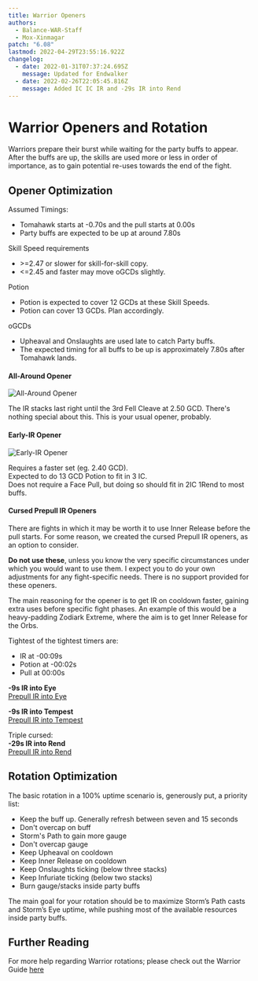 ```yaml
---
title: Warrior Openers
authors:
  - Balance-WAR-Staff
  - Mox-Xinmagar
patch: "6.08"
lastmod: 2022-04-29T23:55:16.922Z
changelog:
  - date: 2022-01-31T07:37:24.695Z
    message: Updated for Endwalker
  - date: 2022-02-26T22:05:45.816Z
    message: Added IC IC IR and -29s IR into Rend
---
```

# Warrior Openers and Rotation

Warriors prepare their burst while waiting for the party buffs to appear.  
After the buffs are up, the skills are used more or less in order of importance, as to gain potential re-uses towards the end of the fight.

## Opener Optimization

Assumed Timings:
* Tomahawk starts at -0.70s and the pull starts at 0.00s
* Party buffs are expected to be up at around 7.80s

Skill Speed requirements
* \>=2.47 or slower for skill-for-skill copy.
* <=2.45 and faster may move oGCDs slightly.

Potion
* Potion is expected to cover 12 GCDs at these Skill Speeds.
* Potion can cover 13 GCDs. Plan accordingly.

oGCDs
* Upheaval and Onslaughts are used late to catch Party buffs. 
* The expected timing for all buffs to be up is approximately 7.80s after Tomahawk lands.


#### All-Around Opener

![All-Around Opener](https://cdn.discordapp.com/attachments/277962807813865472/963548326433796116/unknown.png "All-Around Opener")


The IR stacks last right until the 3rd Fell Cleave at 2.50 GCD. There's nothing special about this. This is your usual opener, probably.

#### Early-IR Opener




![Early-IR Opener](https://cdn.discordapp.com/attachments/583965306071023616/968622446498418758/unknown.png "Early-IR Opener")

Requires a faster set (eg. 2.40 GCD).  
Expected to do 13 GCD Potion to fit in 3 IC.  
Does not require a Face Pull, but doing so should fit in 2IC 1Rend to most buffs.


#### Cursed Prepull IR Openers

There are fights in which it may be worth it to use Inner Release before the pull starts.
For some reason, we created the cursed Prepull IR openers, as an option to consider.

**Do not use these**, unless you know the very specific circumstances under which you would want to use them. I expect you to do your own adjustments for any fight-specific needs. There is no support provided for these openers.

The main reasoning for the opener is to get IR on cooldown faster, gaining extra uses before specific fight phases. An example of this would be a heavy-padding Zodiark Extreme, where the aim is to get Inner Release for the Orbs.

Tightest of the tightest timers are:
* IR at -00:09s
* Potion at -00:02s
* Pull at 00:00s

**-9s IR into Eye**  
[Prepull IR into Eye](https://cdn.discordapp.com/attachments/583965306071023616/925063725193527306/unknown.png)

**-9s IR into Tempest**  
[Prepull IR into Tempest](https://cdn.discordapp.com/attachments/583965306071023616/926221989377609798/unknown.png) 


Triple cursed:  
**-29s IR into Rend**  
[Prepull IR into Rend](https://cdn.discordapp.com/attachments/583965306071023616/939467751079161877/unknown.png) 


## Rotation Optimization

The basic rotation in a 100% uptime scenario is, generously put, a priority list:

* Keep the buff up. Generally refresh between seven and 15 seconds
* Don't overcap on buff
* Storm's Path to gain more gauge
* Don't overcap gauge
* Keep Upheaval on cooldown
* Keep Inner Release on cooldown
* Keep Onslaughts ticking (below three stacks)
* Keep Infuriate ticking (below two stacks)
* Burn gauge/stacks inside party buffs

The main goal for your rotation should be to maximize Storm’s Path casts and Storm’s Eye uptime, while pushing most of the available resources inside party buffs.

## Further Reading

For more help regarding Warrior rotations; please check out the Warrior Guide [here](/jobs/tanks/warrior/basic-guide/)